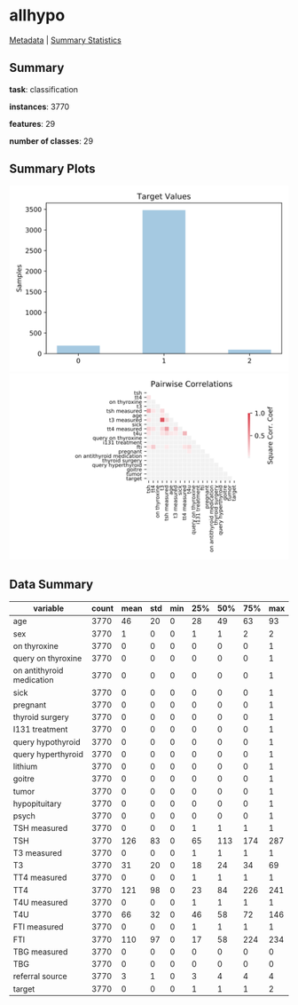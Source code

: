 # allhypo

[Metadata](metadata.yaml) | [Summary Statistics](summary_stats.csv)

## Summary

**task**: classification

**instances**: 3770

**features**: 29

**number of classes**: 29

## Summary Plots

![Labels](label.svg)
![Corr](corr.svg)

## Data Summary

|	variable	|	count	|	mean	|	std	|	min	|	25%	|	50%	|	75%	|	max|
| --- | --- | --- | --- | --- | --- | --- | --- | --- |
|	age	|	3770	|	46	|	20	|	0	|	28	|	49	|	63	|	93
|	sex	|	3770	|	1	|	0	|	0	|	1	|	1	|	2	|	2
|	on thyroxine	|	3770	|	0	|	0	|	0	|	0	|	0	|	0	|	1
|	query on thyroxine	|	3770	|	0	|	0	|	0	|	0	|	0	|	0	|	1
|	on antithyroid medication	|	3770	|	0	|	0	|	0	|	0	|	0	|	0	|	1
|	sick	|	3770	|	0	|	0	|	0	|	0	|	0	|	0	|	1
|	pregnant	|	3770	|	0	|	0	|	0	|	0	|	0	|	0	|	1
|	thyroid surgery	|	3770	|	0	|	0	|	0	|	0	|	0	|	0	|	1
|	I131 treatment	|	3770	|	0	|	0	|	0	|	0	|	0	|	0	|	1
|	query hypothyroid	|	3770	|	0	|	0	|	0	|	0	|	0	|	0	|	1
|	query hyperthyroid	|	3770	|	0	|	0	|	0	|	0	|	0	|	0	|	1
|	lithium	|	3770	|	0	|	0	|	0	|	0	|	0	|	0	|	1
|	goitre	|	3770	|	0	|	0	|	0	|	0	|	0	|	0	|	1
|	tumor	|	3770	|	0	|	0	|	0	|	0	|	0	|	0	|	1
|	hypopituitary	|	3770	|	0	|	0	|	0	|	0	|	0	|	0	|	1
|	psych	|	3770	|	0	|	0	|	0	|	0	|	0	|	0	|	1
|	TSH measured	|	3770	|	0	|	0	|	0	|	1	|	1	|	1	|	1
|	TSH	|	3770	|	126	|	83	|	0	|	65	|	113	|	174	|	287
|	T3 measured	|	3770	|	0	|	0	|	0	|	1	|	1	|	1	|	1
|	T3	|	3770	|	31	|	20	|	0	|	18	|	24	|	34	|	69
|	TT4 measured	|	3770	|	0	|	0	|	0	|	1	|	1	|	1	|	1
|	TT4	|	3770	|	121	|	98	|	0	|	23	|	84	|	226	|	241
|	T4U measured	|	3770	|	0	|	0	|	0	|	1	|	1	|	1	|	1
|	T4U	|	3770	|	66	|	32	|	0	|	46	|	58	|	72	|	146
|	FTI measured	|	3770	|	0	|	0	|	0	|	1	|	1	|	1	|	1
|	FTI	|	3770	|	110	|	97	|	0	|	17	|	58	|	224	|	234
|	TBG measured	|	3770	|	0	|	0	|	0	|	0	|	0	|	0	|	0
|	TBG	|	3770	|	0	|	0	|	0	|	0	|	0	|	0	|	0
|	referral source	|	3770	|	3	|	1	|	0	|	3	|	4	|	4	|	4
|	target	|	3770	|	0	|	0	|	0	|	1	|	1	|	1	|	2
